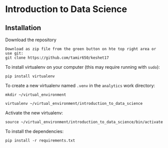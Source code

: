 # Introduction to Data Science

## Installation

Download the repository

    Download as zip file from the green button on hte top right area or use git:  
    git clone https://github.com/tamir650/keshet17


To install virtualenv on your computer (this may require running with `sudo`):

    pip install virtualenv

To create a new virtualenv named `.venv` in the `analytics` work directory:

    mkdir ~/virtual_environment

    virtualenv ~/virtual_environment/introduction_to_data_science

Activate the new virtualenv:

    source ~/virtual_environment/introduction_to_data_science/bin/activate

To install the dependencies:

    pip install -r requirements.txt

